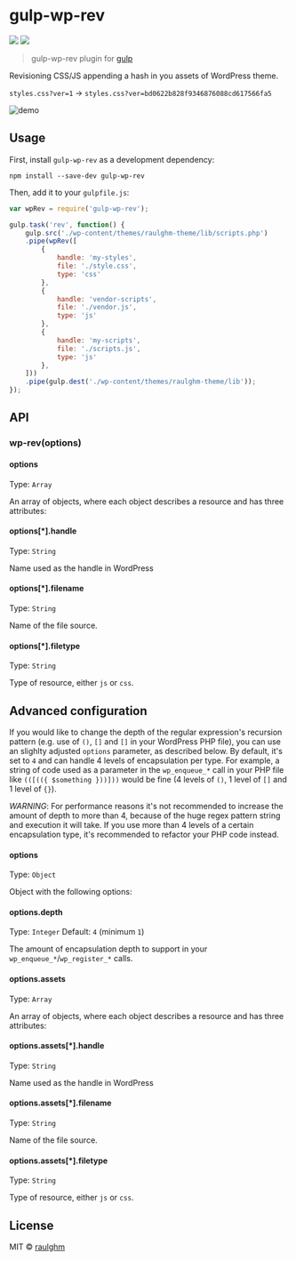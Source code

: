 # gulp-wp-rev
<p align="left">
  <a href="https://www.npmjs.com/package/gulp-wp-rev"><img src="https://img.shields.io/npm/v/gulp-wp-rev.svg?style=flat-square"></a>
  <a href="https://github.com/raulghm/gulp-wp-rev/stargazers"><img src="http://img.shields.io/npm/dm/gulp-wp-rev.svg?style=flat-square"></a>
</p>

> gulp-wp-rev plugin for [gulp](https://github.com/gulpjs/gulp)

Revisioning CSS/JS appending a hash in you assets of WordPress theme.

`styles.css?ver=1` → `styles.css?ver=bd0622b828f9346876088cd617566fa5`

<img src="example/demo.gif" alt="demo">

## Usage

First, install `gulp-wp-rev` as a development dependency:

```shell
npm install --save-dev gulp-wp-rev
```

Then, add it to your `gulpfile.js`:

```javascript
var wpRev = require('gulp-wp-rev');

gulp.task('rev', function() {
	gulp.src('./wp-content/themes/raulghm-theme/lib/scripts.php')
	.pipe(wpRev([
		{
			handle: 'my-styles',
			file: './style.css',
			type: 'css'
		},
		{
			handle: 'vendor-scripts',
			file: './vendor.js',
			type: 'js'
		},
		{
			handle: 'my-scripts',
			file: './scripts.js',
			type: 'js'
		},
	]))
	.pipe(gulp.dest('./wp-content/themes/raulghm-theme/lib'));
});
```

## API

### wp-rev(options)

#### options
Type: `Array`

An array of objects, where each object describes a resource and has three attributes:

#### options[*].handle
Type: `String`  

Name used as the handle in WordPress

#### options[*].filename
Type: `String`  

Name of the file source.

#### options[*].filetype
Type: `String`  

Type of resource, either `js` or `css`.

## Advanced configuration
If you would like to change the depth of the regular expression's recursion pattern (e.g. use of `()`, `[]` and `[]` in your WordPress PHP file), you can use an slighlty adjusted `options` parameter, as described below. By default, it's set to `4` and can handle 4 levels of encapsulation per type.
For example, a string of code used as a parameter in the `wp_enqueue_*` call in your PHP file like `(([(({ $something }))]))` would be fine (4 levels of `()`, 1 level of `[]` and 1 level of `{}`).

*WARNING*: For performance reasons it's not recommended to increase the amount of depth to more than 4, because of the huge regex pattern string and execution it will take. If you use more than 4 levels of a certain encapsulation type, it's recommended to refactor your PHP code instead.

#### options
Type: `Object`

Object with the following options:

#### options.depth
Type: `Integer`
Default: `4` (minimum `1`)

The amount of encapsulation depth to support in your `wp_enqueue_*`/`wp_register_*` calls.

#### options.assets
Type: `Array`

An array of objects, where each object describes a resource and has three attributes:

#### options.assets[*].handle
Type: `String`  

Name used as the handle in WordPress

#### options.assets[*].filename
Type: `String`  

Name of the file source.

#### options.assets[*].filetype
Type: `String`  

Type of resource, either `js` or `css`.


## License

MIT © [raulghm](https://github.com/raulghm)

